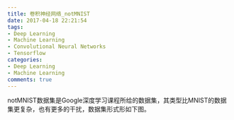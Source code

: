 ```yaml
---
title: 卷积神经网络_notMNIST
date: 2017-04-18 22:21:54
tags:
- Deep Learning
- Machine Learning
- Convolutional Neural Networks
- Tensorflow
categories:
- Deep Learning
- Machine Learning
comments: true
---
```

notMNIST数据集是Google深度学习课程所给的数据集，其类型比MNIST的数据集更复杂，也有更多的干扰，数据集形式形如下图。
